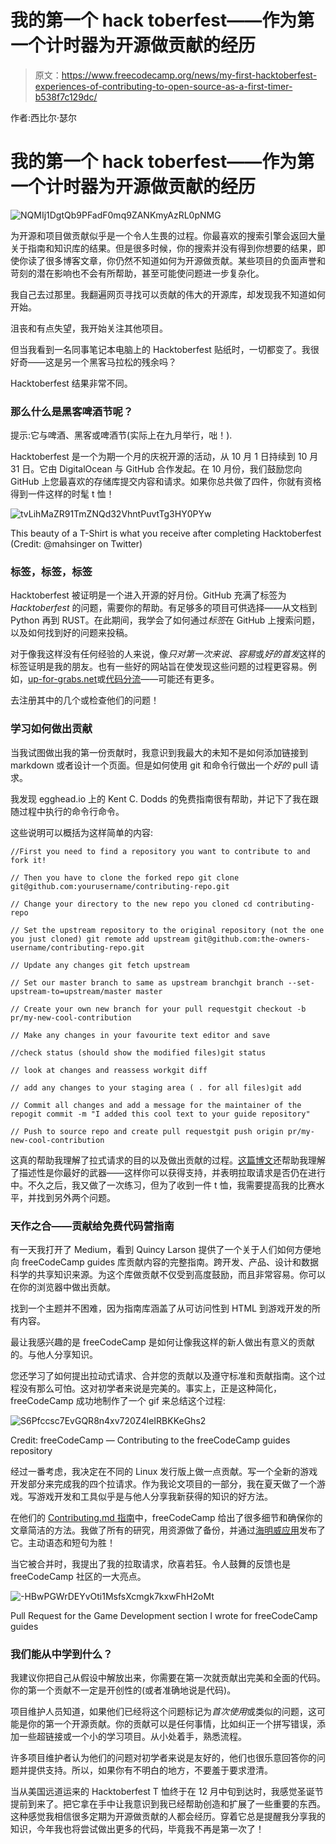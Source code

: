 # 我的第一个 hack toberfest——作为第一个计时器为开源做贡献的经历

> 原文：<https://www.freecodecamp.org/news/my-first-hacktoberfest-experiences-of-contributing-to-open-source-as-a-first-timer-b538f7c129dc/>

作者:西比尔·瑟尔

# 我的第一个 hack toberfest——作为第一个计时器为开源做贡献的经历

![NQMIj1DgtQb9PFadF0mq9ZANKmyAzRL0pNMG](img/a4d4a85c9c4712d8332d0ac3a3c11841.png)

为开源和项目做贡献似乎是一个令人生畏的过程。你最喜欢的搜索引擎会返回大量关于指南和知识库的结果。但是很多时候，你的搜索并没有得到你想要的结果，即使你读了很多博客文章，你仍然不知道如何为开源做贡献。某些项目的负面声誉和苛刻的潜在影响也不会有所帮助，甚至可能使问题进一步复杂化。

我自己去过那里。我翻遍网页寻找可以贡献的伟大的开源库，却发现我不知道如何开始。

沮丧和有点失望，我开始关注其他项目。

但当我看到一名同事笔记本电脑上的 Hacktoberfest 贴纸时，一切都变了。我很好奇——这是另一个黑客马拉松的残余吗？

Hacktoberfest 结果非常不同。

### 那么什么是黑客啤酒节呢？

提示:它与啤酒、黑客或啤酒节(实际上在九月举行，咄！).

Hacktoberfest 是一个为期一个月的庆祝开源的活动，从 10 月 1 日持续到 10 月 31 日。它由 DigitalOcean 与 GitHub 合作发起。在 10 月份，我们鼓励您向 GitHub 上您最喜欢的存储库提交内容和请求。如果你总共做了四件，你就有资格得到一件这样的时髦 t 恤！

![tvLihMaZR91TmZNQd32VhntPuvtTg3HY0PYw](img/77735278c0e632411bc9efc306f9680f.png)

This beauty of a T-Shirt is what you receive after completing Hacktoberfest (Credit: @mahsinger on Twitter)

### 标签，标签，标签

Hacktoberfest 被证明是一个进入开源的好月份。GitHub 充满了标签为 *Hacktoberfest* 的问题，需要你的帮助。有足够多的项目可供选择——从文档到 Python 再到 RUST。在此期间，我学会了如何通过*标签*在 GitHub 上搜索问题，以及如何找到好的问题来投稿。

对于像我这样没有任何经验的人来说，像*只对第一次来说*、*容易*或*好的首发*这样的标签证明是我的朋友。也有一些好的网站旨在使发现这些问题的过程更容易。例如，[up-for-grabs.net](http://up-for-grabs.net/)或[代码分流](https://www.codetriage.com/)——可能还有更多。

去注册其中的几个或检查他们的问题！

### 学习如何做出贡献

当我试图做出我的第一份贡献时，我意识到我最大的未知不是如何添加链接到 markdown 或者设计一个页面。但是如何使用 git 和命令行做出一个*好的* pull 请求。

我发现 egghead.io 上的 Kent C. Dodds 的免费指南很有帮助，并记下了我在跟随过程中执行的命令行命令。

这些说明可以概括为这样简单的内容:

```
//First you need to find a repository you want to contribute to and fork it! 
```

```
// Then you have to clone the forked repo git clone git@github.com:yourusername/contributing-repo.git
```

```
// Change your directory to the new repo you cloned cd contributing-repo
```

```
// Set the upstream repository to the original repository (not the one you just cloned) git remote add upstream git@github.com:the-owners-username/contributing-repo.git
```

```
// Update any changes git fetch upstream
```

```
// Set our master branch to same as upstream branchgit branch --set-upstream-to=upstream/master master
```

```
// Create your own new branch for your pull requestgit checkout -b pr/my-new-cool-contribution
```

```
// Make any changes in your favourite text editor and save
```

```
//check status (should show the modified files)git status
```

```
// look at changes and reassess workgit diff
```

```
// add any changes to your staging area ( . for all files)git add 
```

```
// Commit all changes and add a message for the maintainer of the repogit commit -m "I added this cool text to your guide repository"
```

```
// Push to source repo and create pull requestgit push origin pr/my-new-cool-contribution
```

这真的帮助我理解了拉式请求的目的以及做出贡献的过程。[这篇博文](https://medium.com/@mscccc/jr-developers-1-pull-requests-you-39a11c3bdd94)还帮助我理解了描述性是你最好的武器——这样你可以获得支持，并表明拉取请求是否仍在进行中。不久之后，我又做了一次练习，但为了收到一件 t 恤，我需要提高我的比赛水平，并找到另外两个问题。

### 天作之合——贡献给免费代码营指南

有一天我打开了 Medium，看到 Quincy Larson 提供了一个关于人们如何方便地向 freeCodeCamp guides 库贡献内容的完整指南。跨开发、产品、设计和数据科学的共享知识来源。为这个库做贡献不仅受到高度鼓励，而且非常容易。你可以在你的浏览器中做出贡献。

找到一个主题并不困难，因为指南库涵盖了从可访问性到 HTML 到游戏开发的所有内容。

最让我感兴趣的是 freeCodeCamp 是如何让像我这样的新人做出有意义的贡献的。与他人分享知识。

您还学习了如何提出拉动式请求、合并您的贡献以及遵守标准和贡献指南。这个过程没有那么可怕。这对初学者来说是完美的。事实上，正是这种简化，freeCodeCamp 成功地制作了一个 gif 来总结这个过程:

![S6Pfccsc7EvGQR8n4xv720Z4leIRBKKeGhs2](img/1040727b075ac4395b6967240b547a34.png)

Credit: freeCodeCamp — Contributing to the freeCodeCamp guides repository

经过一番考虑，我决定在不同的 Linux 发行版上做一点贡献。写一个全新的游戏开发部分来完成我的四个拉请求。作为我论文项目的一部分，我在夏天做了一个游戏。写游戏开发和工具似乎是与他人分享我新获得的知识的好方法。

在他们的 [Contributing.md 指南](https://github.com/freeCodeCamp/guides/blob/master/CONTRIBUTING.md)中，freeCodeCamp 给出了很多细节和确保你的文章简洁的方法。我做了所有的研究，用资源做了备份，并通过[海明威应用](http://www.hemingwayapp.com/)发布了它。主动语态和短句为胜！

当它被合并时，我提出了我的拉取请求，欣喜若狂。令人鼓舞的反馈也是 freeCodeCamp 社区的一大亮点。

![-HBwPGWrDEYvOti1MsfsXcmgk7kxwFhH2oMt](img/dc92a8c84318202180709d65a68cd17c.png)

Pull Request for the Game Development section I wrote for freeCodeCamp guides

### 我们能从中学到什么？

我建议你把自己从假设中解放出来，你需要在第一次就贡献出完美和全面的代码。你的第一个贡献不一定是开创性的(或者准确地说是代码)。

项目维护人员知道，如果他们已经将这个问题标记为*首次使用*或类似的问题，这可能是你的第一个开源贡献。你的贡献可以是任何事情，比如纠正一个拼写错误，添加一些超链接或一个小的学习项目。从小处着手，熟悉流程。

许多项目维护者认为他们的问题对初学者来说是友好的，他们也很乐意回答你的问题并提供支持。所以，如果你有不明白的地方，不要羞于要求澄清。

当从美国远道运来的 Hacktoberfest T 恤终于在 12 月中旬到达时，我感觉圣诞节提前到来了。把它拿在手中让我意识到我已经帮助创造和扩展了一些重要的东西。这种感觉我相信很多定期为开源做贡献的人都会经历。穿着它总是提醒我分享我的知识，今年我也将尝试做出更多的代码，毕竟我不再是第一次了！